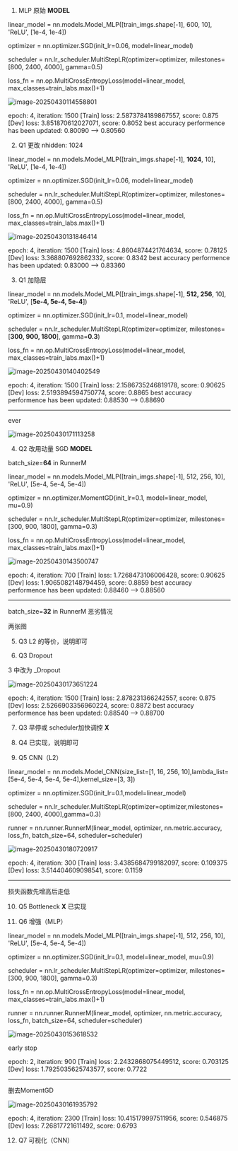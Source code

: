 1. MLP 原始 **MODEL**

linear_model = nn.models.Model_MLP([train_imgs.shape[-1], 600, 10], 'ReLU', [1e-4, 1e-4])

optimizer = nn.optimizer.SGD(init_lr=0.06, model=linear_model)

scheduler = nn.lr_scheduler.MultiStepLR(optimizer=optimizer, milestones=[800, 2400, 4000], gamma=0.5)

loss_fn = nn.op.MultiCrossEntropyLoss(model=linear_model, max_classes=train_labs.max()+1)

![image-20250430114558801](C:\Users\Laplace\AppData\Roaming\Typora\typora-user-images\image-20250430114558801.png)

epoch: 4, iteration: 1500
[Train] loss: 2.5873784189867557, score: 0.875
[Dev] loss: 3.851870612027071, score: 0.8052
best accuracy performence has been updated: 0.80090 --> 0.80560

2. Q1 更改 nhidden: 1024

linear_model = nn.models.Model_MLP([train_imgs.shape[-1], **1024**, 10], 'ReLU', [1e-4, 1e-4])

optimizer = nn.optimizer.SGD(init_lr=0.06, model=linear_model)

scheduler = nn.lr_scheduler.MultiStepLR(optimizer=optimizer, milestones=[800, 2400, 4000], gamma=0.5)

loss_fn = nn.op.MultiCrossEntropyLoss(model=linear_model, max_classes=train_labs.max()+1)

![image-20250430131846414](./../AppData/Roaming/Typora/typora-user-images/image-20250430131846414.png)

epoch: 4, iteration: 1500
[Train] loss: 4.8604874421764634, score: 0.78125
[Dev] loss: 3.368807692862332, score: 0.8342
best accuracy performence has been updated: 0.83000 --> 0.83360

3. Q1 加隐层

linear_model = nn.models.Model_MLP([train_imgs.shape[-1], **512, 256**, 10], 'ReLU', [**5e-4, 5e-4, 5e-4**])

optimizer = nn.optimizer.SGD(init_lr=0.1, model=linear_model)

scheduler = nn.lr_scheduler.MultiStepLR(optimizer=optimizer, milestones=[**300, 900, 1800**], gamma=**0.3**)

loss_fn = nn.op.MultiCrossEntropyLoss(model=linear_model, max_classes=train_labs.max()+1)

![image-20250430140402549](./../AppData/Roaming/Typora/typora-user-images/image-20250430140402549.png)

epoch: 4, iteration: 1500
[Train] loss: 2.1586735246819178, score: 0.90625
[Dev] loss: 2.5193894594750774, score: 0.8865
best accuracy performence has been updated: 0.88530 --> 0.88690

---

ever

![image-20250430171113258](./../AppData/Roaming/Typora/typora-user-images/image-20250430171113258.png)

4. Q2 改用动量 SGD **MODEL**

batch_size=**64** in RunnerM

linear_model = nn.models.Model_MLP([train_imgs.shape[-1], 512, 256, 10], 'ReLU', [5e-4, 5e-4, 5e-4])

optimizer = nn.optimizer.MomentGD(init_lr=0.1, model=linear_model, mu=0.9)

scheduler = nn.lr_scheduler.MultiStepLR(optimizer=optimizer, milestones=[300, 900, 1800], gamma=0.3)

loss_fn = nn.op.MultiCrossEntropyLoss(model=linear_model, max_classes=train_labs.max()+1)

![image-20250430143500747](./../AppData/Roaming/Typora/typora-user-images/image-20250430143500747.png)

epoch: 4, iteration: 700
[Train] loss: 1.7268473106006428, score: 0.90625
[Dev] loss: 1.9065082148794459, score: 0.8859
best accuracy performence has been updated: 0.88460 --> 0.88560

---

batch_size=**32** in RunnerM 恶劣情况

两张图

5. Q3 L2 的等价，说明即可

6. Q3 Dropout

3 中改为 _Dropout

![image-20250430173651224](./../AppData/Roaming/Typora/typora-user-images/image-20250430173651224.png)

epoch: 4, iteration: 1500
[Train] loss: 2.878231366242557, score: 0.875
[Dev] loss: 2.5266903356960224, score: 0.8872
best accuracy performence has been updated: 0.88540 --> 0.88700

7. Q3 早停或 scheduler加快调控 **X**

8. Q4 已实现，说明即可
9. Q5 CNN（L2）

linear_model = nn.models.Model_CNN(size_list=[1, 16, 256, 10],lambda_list=[5e-4, 5e-4, 5e-4, 5e-4],kernel_size=[3, 3])

optimizer = nn.optimizer.SGD(init_lr=0.1,model=linear_model)

scheduler = nn.lr_scheduler.MultiStepLR(optimizer=optimizer,milestones=[800, 2400, 4000],gamma=0.3)

runner = nn.runner.RunnerM(linear_model, optimizer, nn.metric.accuracy, loss_fn,  batch_size=64, scheduler=scheduler)

![image-20250430180720917](./../AppData/Roaming/Typora/typora-user-images/image-20250430180720917.png)

epoch: 4, iteration: 300
[Train] loss: 3.4385684799182097, score: 0.109375
[Dev] loss: 3.514404609098541, score: 0.1159

---

损失函数先增高后走低

10. Q5 Bottleneck **X** 已实现

11. Q6 增强（MLP）

linear_model = nn.models.Model_MLP([train_imgs.shape[-1], 512, 256, 10], 'ReLU', [5e-4, 5e-4, 5e-4])

optimizer = nn.optimizer.SGD(init_lr=0.1, model=linear_model, mu=0.9)

scheduler = nn.lr_scheduler.MultiStepLR(optimizer=optimizer, milestones=[300, 900, 1800], gamma=0.3)

loss_fn = nn.op.MultiCrossEntropyLoss(model=linear_model, max_classes=train_labs.max()+1)

runner = nn.runner.RunnerM(linear_model, optimizer, nn.metric.accuracy, loss_fn, batch_size=64, scheduler=scheduler)

![image-20250430153618532](./../AppData/Roaming/Typora/typora-user-images/image-20250430153618532.png)

early stop

epoch: 2, iteration: 900
[Train] loss: 2.2432868075449512, score: 0.703125
[Dev] loss: 1.7925035625743577, score: 0.7722

---

删去MomentGD

![image-20250430161935792](./../AppData/Roaming/Typora/typora-user-images/image-20250430161935792.png)

epoch: 4, iteration: 2300
[Train] loss: 10.415179997511956, score: 0.546875
[Dev] loss: 7.26817721611492, score: 0.6793

12. Q7 可视化（CNN）